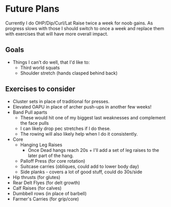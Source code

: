 # Future Plans

Currently I do OHP/Dip/Curl/Lat Raise twice a week for noob gains. As
progress slows with those I should switch to once a week and replace them
with exercises that will have more overall impact.

## Goals

- Things I can't do well, that I'd like to:
    - Third world squats
    - Shoulder stretch (hands clasped behind back)

## Exercises to consider

- Cluster sets in place of traditional for presses.
- Elevated OAPU in place of archer push-ups in another few weeks!
- Band Pull aparts
    - These would hit one of my biggest last weaknesses and complement the face pulls
    - I can likely drop pec stretches if I do these.
    - The rowing will also likely help when I do it consistently.
- Core
    - Hanging Leg Raises
        - Once Dead hangs reach 20s + I'll add a set of leg raises to the later part of the hang.
    - Palloff Press (for core rotation)
    - Suitcase carries (obliques, could add to lower body day)
    - Side planks - covers a lot of good stuff, could do 30s/side
- Hip thrusts (for glutes)
- Rear Delt Flyes (for delt growth)
- Calf Raises (for calves)
- Dumbbell rows (in place of barbell)
- Farmer's Carries (for grip/core)

